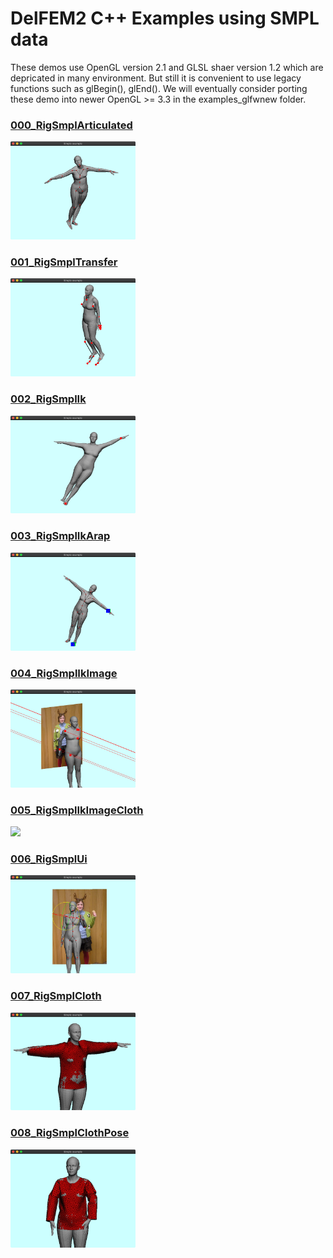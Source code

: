 # DelFEM2 C++ Examples using SMPL data

These demos use OpenGL version 2.1 and GLSL shaer version 1.2 which are depricated in many environment. But still it is convenient to use legacy functions such as glBegin(), glEnd(). We will eventually consider porting these demo into newer OpenGL >= 3.3 in the examples_glfwnew folder.



### [000_RigSmplArticulated](000_RigSmplArticulated)
<img src="000_RigSmplArticulated/thumbnail.png" width=200>

### [001_RigSmplTransfer](001_RigSmplTransfer)
<img src="001_RigSmplTransfer/thumbnail.png" width=200>

### [002_RigSmplIk](002_RigSmplIk)
<img src="002_RigSmplIk/thumbnail.png" width=200>

### [003_RigSmplIkArap](003_RigSmplIkArap)
<img src="003_RigSmplIkArap/thumbnail.png" width=200>

### [004_RigSmplIkImage](004_RigSmplIkImage)
<img src="004_RigSmplIkImage/thumbnail.png" width=200>

### [005_RigSmplIkImageCloth](005_RigSmplIkImageCloth)
<img src="307_RigSmplIkImageCloth/thumbnail.png" width=200>

### [006_RigSmplUi](006_RigSmplUi)
<img src="006_RigSmplUi/thumbnail.png" width=200>

### [007_RigSmplCloth](007_RigSmplCloth)
<img src="007_RigSmplCloth/thumbnail.png" width=200>

### [008_RigSmplClothPose](008_RigSmplClothPose)
<img src="008_RigSmplClothPose/thumbnail.png" width=200>






